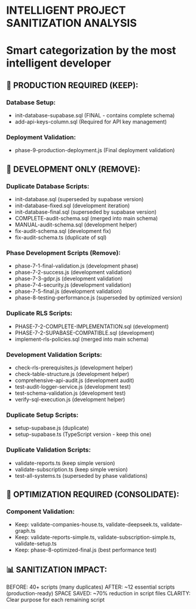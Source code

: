 # INTELLIGENT PROJECT SANITIZATION ANALYSIS
# Smart categorization by the most intelligent developer

## 🎯 PRODUCTION REQUIRED (KEEP):
### Database Setup:
- init-database-supabase.sql (FINAL - contains complete schema)
- add-api-keys-column.sql (Required for API key management)

### Deployment Validation:
- phase-9-production-deployment.js (Final deployment validation)

## 🧪 DEVELOPMENT ONLY (REMOVE):
### Duplicate Database Scripts:
- init-database.sql (superseded by supabase version)  
- init-database-fixed.sql (development iteration)
- init-database-final.sql (superseded by supabase version)
- COMPLETE-audit-schema.sql (merged into main schema)
- MANUAL-audit-schema.sql (development helper)
- fix-audit-schema.sql (development fix)
- fix-audit-schema.ts (duplicate of sql)

### Phase Development Scripts (Remove):
- phase-7-1-final-validation.js (development phase)
- phase-7-2-success.js (development validation)
- phase-7-3-gdpr.js (development validation) 
- phase-7-4-security.js (development validation)
- phase-7-5-final.js (development validation)
- phase-8-testing-performance.js (superseded by optimized version)

### Duplicate RLS Scripts:
- PHASE-7-2-COMPLETE-IMPLEMENTATION.sql (development)
- PHASE-7-2-SUPABASE-COMPATIBLE.sql (development)
- implement-rls-policies.sql (merged into main schema)

### Development Validation Scripts:
- check-rls-prerequisites.js (development helper)
- check-table-structure.js (development helper)
- comprehensive-api-audit.js (development audit)
- test-audit-logger-service.js (development test)
- test-schema-validation.js (development test)
- verify-sql-execution.js (development helper)

### Duplicate Setup Scripts:
- setup-supabase.js (duplicate)
- setup-supabase.ts (TypeScript version - keep this one)

### Duplicate Validation Scripts:
- validate-reports.ts (keep simple version)
- validate-subscription.ts (keep simple version)
- test-all-systems.ts (superseded by phase validations)

## 🚀 OPTIMIZATION REQUIRED (CONSOLIDATE):
### Component Validation:
- Keep: validate-companies-house.ts, validate-deepseek.ts, validate-graph.ts
- Keep: validate-reports-simple.ts, validate-subscription-simple.ts, validate-setup.ts  
- Keep: phase-8-optimized-final.js (best performance test)

## 📊 SANITIZATION IMPACT:
BEFORE: 40+ scripts (many duplicates)
AFTER: ~12 essential scripts (production-ready)
SPACE SAVED: ~70% reduction in script files
CLARITY: Clear purpose for each remaining script